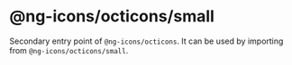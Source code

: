 # @ng-icons/octicons/small

Secondary entry point of `@ng-icons/octicons`. It can be used by importing from `@ng-icons/octicons/small`.
